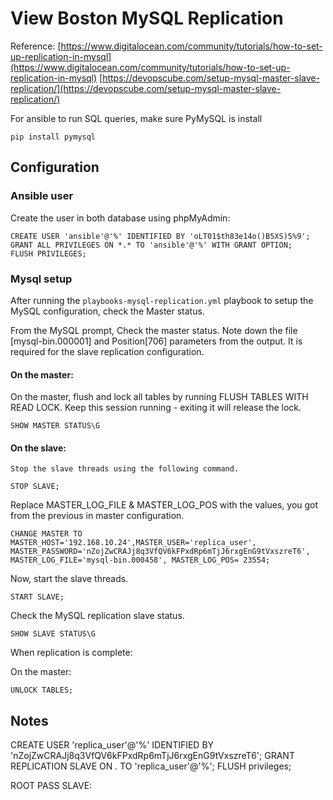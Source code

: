 # View Boston MySQL Replication

Reference: [https://www.digitalocean.com/community/tutorials/how-to-set-up-replication-in-mysql](https://www.digitalocean.com/community/tutorials/how-to-set-up-replication-in-mysql)
[https://devopscube.com/setup-mysql-master-slave-replication/](https://devopscube.com/setup-mysql-master-slave-replication/)

For ansible to run SQL queries, make sure PyMySQL is install

    pip install pymysql


## Configuration

### Ansible user

Create the user in both database using phpMyAdmin:

    CREATE USER 'ansible'@'%' IDENTIFIED BY 'oLT01$th83e14o()B5XS)5%9';
    GRANT ALL PRIVILEGES ON *.* TO 'ansible'@'%' WITH GRANT OPTION;
    FLUSH PRIVILEGES;

### Mysql setup

After running the `playbooks-mysql-replication.yml` playbook to setup the MySQL configuration, check the Master status.

From the MySQL prompt, Check the master status. Note down the file [mysql-bin.000001] and Position[706] parameters from the output. It is required for the slave replication configuration.

#### On the master:

On the master, flush and lock all tables by running FLUSH TABLES WITH READ LOCK. Keep this session running - exiting it will release the lock.


    SHOW MASTER STATUS\G

#### On the slave:

    Stop the slave threads using the following command.

    STOP SLAVE;

Replace MASTER_LOG_FILE & MASTER_LOG_POS with the values, you got from the previous in master configuration.

    CHANGE MASTER TO MASTER_HOST='192.168.10.24',MASTER_USER='replica_user', MASTER_PASSWORD='nZojZwCRAJj8q3VfQV6kFPxdRp6mTjJ6rxgEnG9tVxszreT6', MASTER_LOG_FILE='mysql-bin.000458', MASTER_LOG_POS= 23554;

Now, start the slave threads.

    START SLAVE;

Check the MySQL replication slave status.

    SHOW SLAVE STATUS\G


When replication is complete:

On the master:

    UNLOCK TABLES;


## Notes

CREATE USER 'replica_user'@'%' IDENTIFIED BY 'nZojZwCRAJj8q3VfQV6kFPxdRp6mTjJ6rxgEnG9tVxszreT6';
GRANT REPLICATION SLAVE ON *.* TO 'replica_user'@'%';
FLUSH privileges;

ROOT PASS SLAVE: 
